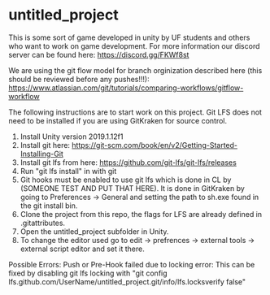 # untitled_project
This is some sort of game developed in unity by UF students and others who want to work on game development. For more information our discord server can be found here: https://discord.gg/FKWf8st

We are using the git flow model for branch orginization described here (this should be reviewed before any pushes!!!): https://www.atlassian.com/git/tutorials/comparing-workflows/gitflow-workflow

The following instructions are to start work on this project. Git LFS does not need to be installed if you are using GitKraken for source control. 

1. Install Unity version 2019.1.12f1
2. Install git here: https://git-scm.com/book/en/v2/Getting-Started-Installing-Git
3. Install git lfs from here: https://github.com/git-lfs/git-lfs/releases
4. Run "git lfs install" in with git 
5. Git hooks must be enabled to use git lfs which is done in CL by (SOMEONE TEST AND PUT THAT HERE). It is done in GitKraken by going to Preferences -> General and setting the path to sh.exe found in the git install bin.
6. Clone the project from this repo, the flags for LFS are already defined in .gitattributes.
7. Open the untitled_project subfolder in Unity. 
8. To change the editor used go to edit -> prefrences -> external tools -> external script editor and set it there.


Possible Errors:
Push or Pre-Hook failed due to locking error: This can be fixed by disabling git lfs locking with "git config lfs.github.com/UserName/untitled_project.git/info/lfs.locksverify false"

